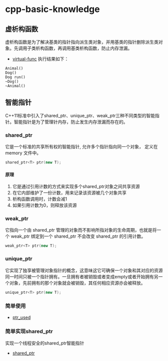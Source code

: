# cpp-basic-knowledge

## 虚析构函数
虚析构函数是为了解决基类的指针指向派生类对象，并用基类的指针删除派生类对象。先调用子类析构函数，再调用基类析构函数，防止内存泄漏。

- [virtual-func](https://github.com/Lucas-Chen-10/cpp-basic-knowledge/blob/main/virtual-func.cpp)
执行结果如下：
```
Animal()
Dog()
Dog run()
~Dog()
~Animal()
```

## 智能指针
C++11标准中引入了shared_ptr、unique_ptr、weak_ptr三种不同类型的智能指针。智能指针是为了管理针内存，防止发生内存泄漏而存在的。

### shared_ptr
它是一个标准的共享所有权的智能指针, 允许多个指针指向同一个对象， 定义在 memory 文件中。
```cpp
shared_ptr<T> ptr(new T); 
```
#### 原理
1. 它是通过引用计数的方式来实现多个shared_ptr对象之间共享资源
2. 在它内部维护了一份计数，用来记录该资源被几个对象共享
3. 析构函数调用时，计数会减1
4. 如果引用计数为0，则释放该资源

### weak_ptr
它指向一个由 shared_ptr 管理的对象而不影响所指对象的生命周期，也就是将一个 weak_ptr 绑定到一个 shared_ptr 不会改变 shared_ptr 的引用计数。
```cpp
weak_ptr<T> ptr(new T); 
```

### unique_ptr
它实现了独享被管理对象指针的概念，这意味这它可确保一个对象和其对应的资源同一时间只被一个指针拥有。一旦拥有者被销毁或者变成empty或者开始拥有另一个对象，先前拥有的那个对象就会被销毁，其任何相应资源亦会被释放。
```cpp
unique_ptr<T> ptr(new T); 
```

### 简单使用
- [ptr_used](https://github.com/Lucas-Chen-10/cpp-basic-knowledge/blob/main/ptr_used.cpp)
### 简单实现shared_ptr
实现一个线程安全的shared_ptr智能指针
- [shared_ptr](https://github.com/Lucas-Chen-10/cpp-basic-knowledge/blob/main/shared_ptr.cpp)